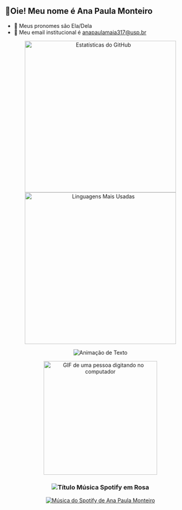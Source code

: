##  🌸Oie! Meu nome é Ana Paula Monteiro
- 🌺 Meus pronomes são Ela/Dela
- 💮 Meu email institucional é anapaulamaia317@usp.br

<div align="center">
  <img 
    width="400" 
    src="https://github-readme-stats.vercel.app/api?username=AnaPaula-Monteiro&show_icons=true&include_all_commits=true&count_private=true&bg_color=000000&border_color=FFC0CB&title_color=FFC0CB&icon_color=FF69B4&text_color=ffffff&cache_seconds=300"
    alt="Estatísticas do GitHub"
  />
  <img 
    width="400" 
    src="https://github-readme-stats.vercel.app/api/top-langs/?username=AnaPaula-Monteiro&layout=compact&bg_color=000000&border_color=FFC0CB&title_color=FFC0CB&icon_color=FF69B4&text_color=ffffff&cache_seconds=300"
    alt="Linguagens Mais Usadas"
  />
</div>

</p>
<p align="center">
  <img 
    src="https://readme-typing-svg.herokuapp.com?font=Fira+Code&size=20&pause=1000&color=FFC0CB&center=true&vCenter=true&lines=Oie,+me+chamo+Ana+Paula+Monteiro!;Bem-vindo+ao+meu+perfil!"
    alt="Animação de Texto" 
  />
<p align="center">
  <img 
    src="https://github.com/user-attachments/assets/4d2b9107-c50a-4efd-9071-06a492cef80b" 
    alt="GIF de uma pessoa digitando no computador" 
    width="300"
  />
</p>
</p>

<h3 align="center">
  <img 
    src="https://img.shields.io/badge/Música_Atualmente_a_Tocar-FFC0CB?style=for-the-badge&logo=spotify&logoColor=191717&color=FFC0CB" 
    alt="Título Música Spotify em Rosa"
  />
</p>
</h3>
<p align="center">
  <a href="https://open.spotify.com/user/cz8j491jwsczocrseene0lhjm?si=0d05f622029f4c51"> 
    <img 
      src="https://spotify-github-profile.kittinanx.com/api/view?uid=cz8j491jwsczocrseene0lhjm&cover_image=true&theme=spotify-embed&show_offline=false&background_color=000000&interchange=false&profanity=false&bar_color=ffb8cd&bar_color_cover=false&mode=dark" 
      alt="Música do Spotify de Ana Paula Monteiro"
    />
  </a>

